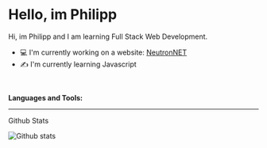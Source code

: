 <h1>Hello, im Philipp</h1>

<p>Hi, im Philipp and I am learning Full Stack Web Development.</p>
<ul>
  <li> 💻 I'm currently working on a website: <a href="https://neutronnet.net">NeutronNET</a></li>
  <li> ✍ I'm currently learning Javascript </li>
</ul>

<p>  </p>
<p><b>Languages and Tools:</b></p>

---
<p>Github Stats</p>
<img align="left" alt="Github stats" src="https://readme-stats-test-phimaster0303s-projects.vercel.app//api?username=phimaster0303&show_icons=true&hide_border=true" />

